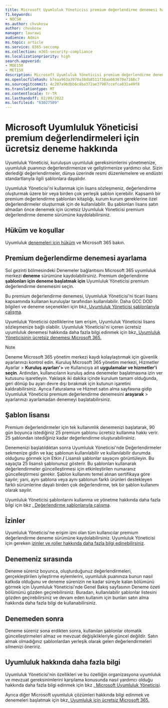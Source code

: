 ```yaml
---
title: Microsoft Uyumluluk Yöneticisi premium değerlendirme denemesi hakkında
f1.keywords:
- NOCSH
ms.author: chvukosw
author: chvukosw
manager: laurawi
audience: Admin
ms.topic: article
ms.service: O365-seccomp
ms.collection: m365-security-compliance
ms.localizationpriority: high
search.appverid:
- MOE150
- MET150
description: Microsoft Uyumluluk Yöneticisi premium değerlendirme denemeleri hakkında.
ms.openlocfilehash: b7eaa963a3978a38db8511f30aa663670e7168c7
ms.sourcegitcommit: 4c207a9bdbb6c8ba372ae37907ccefca031a49f8
ms.translationtype: MT
ms.contentlocale: tr-TR
ms.lasthandoff: 02/09/2022
ms.locfileid: "63027509"
---
```

# <a name="about-the-free-trial-for-microsoft-compliance-manager-premium-assessments"></a>Microsoft Uyumluluk Yöneticisi premium değerlendirmeleri için ücretsiz deneme hakkında

Uyumluluk Yöneticisi, kuruluşun uyumluluk gereksinimlerini yönetmenize, uyumluluk puanınızı değerlendirmenize ve geliştirmenize yardımcı olur. Sizin derlediği değerlendirmeler, dünya üzerinde resmi düzenlemelere ve endüstri standartlarıyla ilgili şablonlara dayalıdır.  

Uyumluluk Yöneticisi'ni kullanmak için lisans sözleşmeniz, değerlendirme oluşturmak üzere bir veya birden çok yerleşik şablon içerebilir. Kapsamlı bir premium değerlendirme şablonları kitaplığı, kurum kurum gereklerine özel değerlendirmeler oluşturmak için de kullanılabilir. Bu şablonları lisans satın almadan önce denemek için ücretsiz Uyumluluk Yöneticisi premium değerlendirme deneme sürümüne kaydolabilirsiniz.

## <a name="terms-and-conditions"></a>Hüküm ve koşullar

Uyumluluk [denemeleri için hüküm](terms-conditions.md) ve Microsoft 365 bakın.

## <a name="set-up-a-premium-assessment-trial"></a>Premium değerlendirme denemesi ayarlama

Sol gezinti bölmesindeki Denemeler bağlantısını Microsoft 365 uyumluluk merkezi **deneme** sürümüne kaydolabilirsiniz. Premium değerlendirme **şablonları için deneme başlatmak için** Uyumluluk Yöneticisi premium değerlendirme denemesini seçin.

Bu premium değerlendirme denemesi, Uyumluluk Yöneticisi'ni ticari lisans kapsamında kullanan kuruluşlar tarafından kullanılabilir. Daha GCC DOD bilgileri ve deneme seçenekleri için bkz[. Uyumluluk Yöneticisi şablonlarıyla çalışma](compliance-manager-templates.md).

Uyumluluk Yöneticisi özelliklerine tam erişim, Uyumluluk Yöneticisi lisans sözleşmenize bağlı olabilir. Uyumluluk Yöneticisi'ni içeren ücretsiz uyumluluk denemesi hakkında daha fazla bilgi edinmek için bkz[. Uyumluluk Yöneticisinin ücretsiz denemesi Microsoft 365.](compliance-easy-trials.md)

> [!NOTE]
> Deneme Microsoft 365 yönetim merkezi kaydı kolaylaştırmak için güvenlik ayarlarınızı kontrol edin. Kuruluş Microsoft 365 yönetim merkezi, Hizmetler Ayarlar > **Kuruluş ayarları'>** ve Kullanıcıya ait **uygulamalar ve hizmetler'i seçin**. Ardından, kullanıcıların kuruluş adına denemeler başlatmasına izin ver kutusunu işaretleyin. Yaklaşık iki dakika içinde kurulum tamam olduğunda, geri dönüp bu ayarı devre dışı bırakmak için kutunun işaretini kaldırabilirsiniz. Ayrıca Faturalama ve Hizmet satın alma sayfasına gidip Uyumluluk Yöneticisi premium değerlendirme denemesini **arayarak** > ayarlarınızı ayarlamadan denemeyi başlatabilirsiniz.

## <a name="template-licensing"></a>Şablon lisansı

Premium değerlendirmeler için tek kullanımlık denemenizi başlatarak, 90 gün boyunca istediğiniz 25 premium şablonu ücretsiz kullanma hakkı verir. 25 şablondan istediğiniz kadar değerlendirme oluşturabilirsiniz.

Denemenizi başlatıldıktan sonra Uyumluluk Yöneticisi'nde  Değerlendirmeler sekmenize gidin ve kaç şablonun kullanılabilir ve kullanılabilir durumda olduğunu görmek için Etkin **/** Lisanslı şablonlar sayaçını görüntüleyin. Bu sayaçta 25 lisanslı şablonunuz gösterir. Bu şablonları kullanarak değerlendirmeler güncelleştirmesi için etkinleştirilen numaranız güncelleştirmesi gerekir. Şablon kullanımı temel alınan sertifikaya göre sayılır; yani, aynı şablona veya aynı şablonun farklı ürünleri destekleyen farklı sürümlerine dayalı birden çok değerlendirme, tek bir şablon kullanımı olarak sayılır.

Uyumluluk Yöneticisi şablonlarını kullanma ve yönetme hakkında daha fazla bilgi için bkz [. Değerlendirme şablonlarıyla çalışma](compliance-manager-templates.md).

## <a name="permissions"></a>İzinler

Uyumluluk Yöneticisi'ne erişim izni olan tüm kullanıcılar premium değerlendirme deneme sürümüne kaydolabilirsiniz. Uyumluluk Yöneticisi için gereken [izinler ve roller hakkında daha fazla bilgi edinebilirsiniz](compliance-manager-setup.md#set-user-permissions-and-assign-roles).

## <a name="during-your-trial"></a>Denemeniz sırasında

Deneme süreniz boyunca, oluşturduğunuz değerlendirmeleri, gerçekleştirilen iyileştirme eylemlerini, uyumluluk puanınıza bunun nasıl katkıda olduğunu ve deneme sürenizin ne kadar süreyle kalan bölümünü görmek için Uyumluluk Yöneticisi'nde Genel Bakış sayfasının Deneme özeti bölümünü gözden geçirebilirsiniz. Buradan, kullanılabilir şablonlar listesini gözden geçirebilirsiniz ve devam eden kullanım için bunları satın alma hakkında daha fazla bilgi de kullanabilirsiniz.

## <a name="after-the-trial"></a>Denemeden sonra

Deneme süreniz sona erdikten sonra, kullanılan şablonlar otomatik güncelleştirmeleri almaz ve mevzuat değişiklikleriyle güncel değildir. Satın almak olmadığınız şablonlardan yerleşik olarak gelen değerlendirmeleri silmenizi öneririz.

## <a name="learn-more-about-compliance"></a>Uyumluluk hakkında daha fazla bilgi

Uyumluluk Yöneticisi'nin özellikleri ve bu özelliğin organizasyona uyumluluk ve mevzuat gereksinimlerini karşılama konusunda nasıl yardımcı olduğu hakkında daha fazla bilgi edinmek için bkz [. Microsoft Uyumluluk Yöneticisi](compliance-manager.md).  

Ayrıca diğer Microsoft uyumluluk çözümleri hakkında bilgi edinmek ve denemeleri başlatmak için bkz[. Uyumluluk için ücretsiz Microsoft 365.](compliance-easy-trials.md)